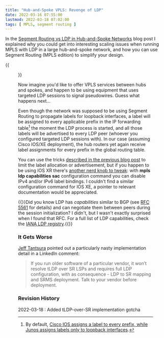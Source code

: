```yaml
---
title: "Hub-and-Spoke VPLS: Revenge of LDP"
date: 2022-03-16 07:55:00
lastmod: 2022-03-18 07:02:00
tags: [ MPLS, segment routing ]
---
```

In the [Segment Routing vs LDP in Hub-and-Spoke Networks](/2022/03/hub-spoke-ldp-segment-routing.html) blog post I explained why you could get into interesting scaling issues when running MPLS with LDP in a large hub-and-spoke network, and how you can use Segment Routing (MPLS edition) to simplify your design.

{{<figure src="/2022/03/LDP-Hub-Spoke.jpg" caption="Sample hub-and-spoke network">}}

Now imagine you'd like to offer VPLS services between hubs and spokes, and happen to be using equipment that uses targeted LDP sessions to signal pseudowires. Guess what happens next...
<!--more-->
Even though the network was supposed to be using Segment Routing to propagate labels for loopback interfaces, a label will be assigned to every applicable prefix in the IP forwarding table[^LABL] the moment the LDP process is started, and all those labels will be advertised to every LDP peer (whoever you configured targeted LDP sessions with). In our case (assuming Cisco IOS/XE deployment), the hub routers yet again receive label assignments for every prefix in the global routing table.

You can use the tricks [described in the previous blog post](/2022/03/hub-spoke-ldp-segment-routing.html) to limit the label allocation or advertisement, but if you happen to be using IOS XR there's [another nerd knob to tweak](https://www.cisco.com/c/en/us/td/docs/iosxr/ncs5500/mpls/71x/b-mpls-cg-ncs5500-71x/b-mpls-cg-ncs5500-71x_chapter_010.html#concept_yv1_fkx_vmb): with **mpls ldp capabilities sac** configuration command you can disable IPv4 and/or IPv6 label bindings. I couldn't find a similar configuration command for IOS XE, a pointer to relevant documentation would be appreciated.

{{<note info>}}Did you know LDP has *capabilities* similar to BGP (see [RFC 5561](https://www.rfc-editor.org/rfc/rfc5561.html) for details) and can negotiate them between peers during the session initialization? I didn't, but I wasn't exactly surprised when I found that RFC. For a full list of LDP capabilities, check the [IANA LDP registry](https://www.iana.org/assignments/ldp-namespaces/ldp-namespaces.xhtml).{{</note>}}

### It Gets Worse

[Jeff Tantsura](https://www.linkedin.com/in/jeff-tantsura/) pointed out a particularly nasty implementation detail in a LinkedIn comment:

> If you run older software of a particular vendor, it won’t resolve tLDP over SR LSPs and requires full LDP configuration, with as consequence - LDP to SR mapping and SRMS deployment. Talk to your vendor before deployment.

### Revision History

2022-03-18
: Added tLDP-over-SR implementation gotcha

[^LABL]: By default, [Cisco IOS assigns a label to every prefix, while Junos assigns labels only to loopback interfaces](/2011/11/junos-versus-cisco-ios-mpls-and-ldp.html).